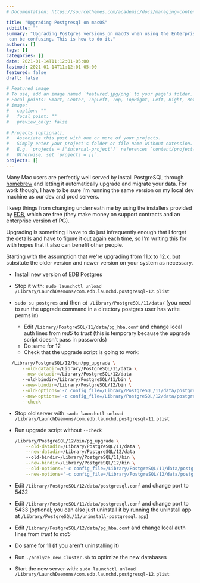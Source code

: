 ```yaml
---
# Documentation: https://sourcethemes.com/academic/docs/managing-content/

title: "Upgrading Postgresql on macOS"
subtitle: ""
summary: "Upgrading Postgres versions on macOS when using the EnterpriseDB installer
 can be confusing. This is how to do it."
authors: []
tags: []
categories: []
date: 2021-01-14T11:12:01-05:00
lastmod: 2021-01-14T11:12:01-05:00
featured: false
draft: false

# Featured image
# To use, add an image named `featured.jpg/png` to your page's folder.
# Focal points: Smart, Center, TopLeft, Top, TopRight, Left, Right, BottomLeft, Bottom, BottomRight.
# image:
#   caption: ""
#   focal_point: ""
#   preview_only: false

# Projects (optional).
#   Associate this post with one or more of your projects.
#   Simply enter your project's folder or file name without extension.
#   E.g. `projects = ["internal-project"]` references `content/project/deep-learning/index.md`.
#   Otherwise, set `projects = []`.
projects: []
---
```


Many Mac users are perfectly well served by install PostgreSQL through [homebrew](https://brew.sh/)
and letting it automatically upgrade and migrate your data. For work though, I have to
be sure I'm running the same version on my local dev machine as our dev and prod servers.

I keep things from changing underneath me by using the installers provided by
[EDB](https://www.enterprisedb.com/downloads/postgres-postgresql-downloads), which are
free (they make money on support contracts and an enterprise version of PG).

Upgrading is something I have to do just infrequently enough that I forget the details
and have to figure it out again each time, so I'm writing this for with hopes that it
also can benefit other people.

Starting with the assumption that we're upgrading from 11.x to 12.x, but subsitute
the older version and newer version on your system as necessary.

- Install new version of EDB Postgres
- Stop it with: `sudo launchctl unload /Library/LaunchDaemons/com.edb.launchd.postgresql-12.plist`
- `sudo su postgres` and then `cd /Library/PostgreSQL/11/data/` (you need to run the upgrade command in a directory postgres user has write perms in)

  - Edit `/Library/PostgreSQL/11/data/pg_hba.conf` and change local auth lines from *md5* to *trust* (this is temporary because the upgrade script doesn't pass in passwords)
  - Do same for 12
  - Check that the upgrade script is going to work:

```bash
  /Library/PostgreSQL/12/bin/pg_upgrade \
      --old-datadir=/Library/PostgreSQL/11/data \
      --new-datadir=/Library/PostgreSQL/12/data
      --old-bindir=/Library/PostgreSQL/11/bin \
      --new-bindir=/Library/PostgreSQL/12/bin \
      --old-options='-c config_file=/Library/PostgreSQL/11/data/postgresql.conf' \
      --new-options='-c config_file=/Library/PostgreSQL/12/data/postgresql.conf' \
      --check
```

- Stop old server with: `sudo launchctl unload /Library/LaunchDaemons/com.edb.launchd.postgresql-11.plist`
- Run upgrade script without `--check`

  ```bash
  /Library/PostgreSQL/12/bin/pg_upgrade \
      --old-datadir=/Library/PostgreSQL/11/data \
      --new-datadir=/Library/PostgreSQL/12/data
      --old-bindir=/Library/PostgreSQL/11/bin \
      --new-bindir=/Library/PostgreSQL/12/bin \
      --old-options='-c config_file=/Library/PostgreSQL/11/data/postgresql.conf' \
      --new-options='-c config_file=/Library/PostgreSQL/12/data/postgresql.conf'
    ```

- Edit `/Library/PostgreSQL/12/data/postgresql.conf` and change port to 5432
- Edit `/Library/PostgreSQL/11/data/postgresql.conf` and change port to 5433 (optional;
you can also just uninstall it by running the uninstall app at `/Library/PostgreSQL/11/uninstall-postgresql.app`)

- Edit `/Library/PostgreSQL/12/data/pg_hba.conf` and change local auth lines from *trust* to *md5*
- Do same for 11 (if you aren't uninstalling it)

- Run `./analyze_new_cluster.sh` to optimize the new databases

- Start the new server with: `sudo launchctl unload /Library/LaunchDaemons/com.edb.launchd.postgresql-12.plist`
